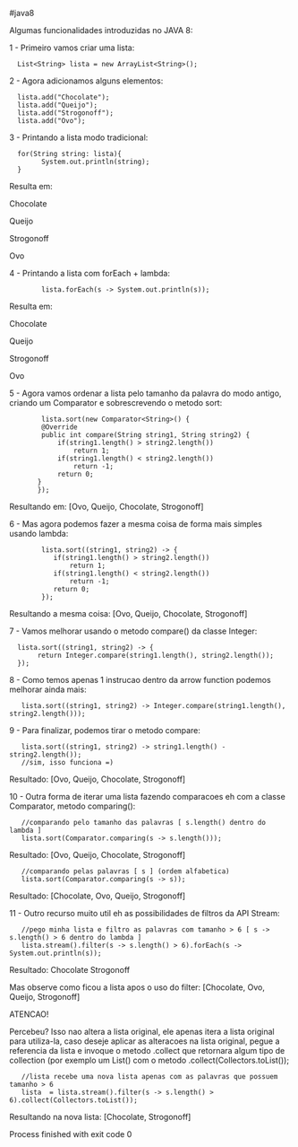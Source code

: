 #java8

Algumas funcionalidades introduzidas no JAVA 8: 

1 - Primeiro vamos criar uma lista:

      List<String> lista = new ArrayList<String>(); 

2 - Agora adicionamos alguns elementos: 

      lista.add("Chocolate");
      lista.add("Queijo");
      lista.add("Strogonoff"); 
      lista.add("Ovo");

3 - Printando a lista modo tradicional: 

      for(String string: lista){
            System.out.println(string);
      }  

Resulta em:

Chocolate

Queijo

Strogonoff

Ovo

4 - Printando a lista com forEach + lambda: 

            lista.forEach(s -> System.out.println(s));

Resulta em:

Chocolate

Queijo

Strogonoff

Ovo

5 - Agora vamos ordenar a lista pelo tamanho da palavra do modo antigo, criando um Comparator e sobrescrevendo o metodo sort:
            
            lista.sort(new Comparator<String>() {
            @Override
            public int compare(String string1, String string2) {
                if(string1.length() > string2.length())
                    return 1;
                if(string1.length() < string2.length())
                    return -1;
                return 0;
           }
           });

Resultando em: [Ovo, Queijo, Chocolate, Strogonoff]

6 - Mas agora podemos fazer a mesma coisa de forma mais simples usando lambda:
            
            lista.sort((string1, string2) -> {
               if(string1.length() > string2.length())
                   return 1;
               if(string1.length() < string2.length())
                   return -1;
               return 0;
            });

Resultando a mesma coisa: [Ovo, Queijo, Chocolate, Strogonoff]

7 - Vamos melhorar usando o metodo compare() da classe Integer:

      lista.sort((string1, string2) -> {
           return Integer.compare(string1.length(), string2.length());
      });

8 - Como temos apenas 1 instrucao dentro da arrow function podemos melhorar ainda mais:

       lista.sort((string1, string2) -> Integer.compare(string1.length(), string2.length()));

9 - Para finalizar, podemos tirar o metodo compare:

       lista.sort((string1, string2) -> string1.length() - string2.length());
       //sim, isso funciona =)

Resultado: [Ovo, Queijo, Chocolate, Strogonoff]

10 - Outra forma de iterar uma lista fazendo comparacoes eh com a classe Comparator, metodo comparing():

       //comparando pelo tamanho das palavras [ s.length() dentro do lambda ]
       lista.sort(Comparator.comparing(s -> s.length()));

Resultado: [Ovo, Queijo, Chocolate, Strogonoff]

       //comparando pelas palavras [ s ] (ordem alfabetica)
       lista.sort(Comparator.comparing(s -> s));

Resultado: [Chocolate, Ovo, Queijo, Strogonoff]

11 - Outro recurso muito util eh as possibilidades de filtros da API Stream:

       //pego minha lista e filtro as palavras com tamanho > 6 [ s -> s.length() > 6 dentro do lambda ]
       lista.stream().filter(s -> s.length() > 6).forEach(s -> System.out.println(s));

Resultado: 
Chocolate
Strogonoff

Mas observe como ficou a lista apos o uso do filter: [Chocolate, Ovo, Queijo, Strogonoff]

ATENCAO!

Percebeu? Isso nao altera a lista original, ele apenas itera a lista original para utiliza-la, caso deseje aplicar as alteracoes na lista original, pegue a referencia da lista e invoque o metodo .collect que retornara algum tipo de collection (por exemplo um List() com o metodo .collect(Collectors.toList());

       //lista recebe uma nova lista apenas com as palavras que possuem tamanho > 6
       lista  = lista.stream().filter(s -> s.length() > 6).collect(Collectors.toList());

Resultando na nova lista: [Chocolate, Strogonoff]

Process finished with exit code 0
